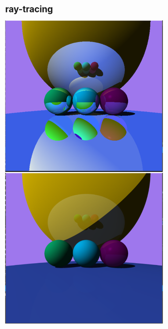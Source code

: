 # ray-tracing
![reflection1](https://github.com/infinityyf/ray-tracing/blob/reflection/%E5%8F%8D%E5%B0%841.PNG)
![reflection2](https://github.com/infinityyf/ray-tracing/blob/reflection/%E5%8F%8D%E5%B0%842.PNG)
